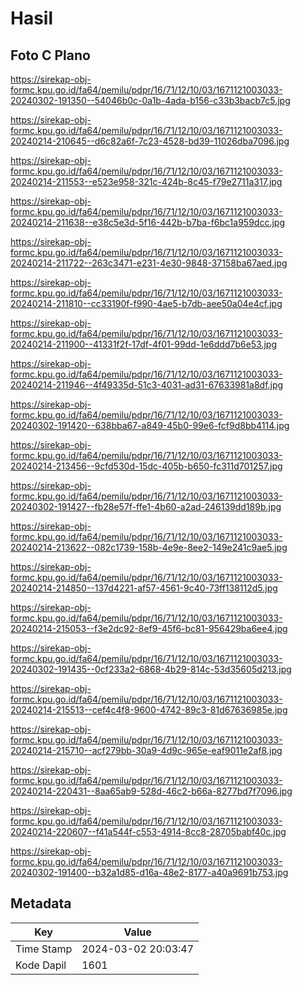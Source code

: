 # Hasil

## Foto C Plano

https://sirekap-obj-formc.kpu.go.id/fa64/pemilu/pdpr/16/71/12/10/03/1671121003033-20240302-191350--54046b0c-0a1b-4ada-b156-c33b3bacb7c5.jpg

https://sirekap-obj-formc.kpu.go.id/fa64/pemilu/pdpr/16/71/12/10/03/1671121003033-20240214-210645--d6c82a6f-7c23-4528-bd39-11026dba7096.jpg

https://sirekap-obj-formc.kpu.go.id/fa64/pemilu/pdpr/16/71/12/10/03/1671121003033-20240214-211553--e523e958-321c-424b-8c45-f79e2711a317.jpg

https://sirekap-obj-formc.kpu.go.id/fa64/pemilu/pdpr/16/71/12/10/03/1671121003033-20240214-211638--e38c5e3d-5f16-442b-b7ba-f6bc1a959dcc.jpg

https://sirekap-obj-formc.kpu.go.id/fa64/pemilu/pdpr/16/71/12/10/03/1671121003033-20240214-211722--263c3471-e231-4e30-9848-37158ba67aed.jpg

https://sirekap-obj-formc.kpu.go.id/fa64/pemilu/pdpr/16/71/12/10/03/1671121003033-20240214-211810--cc33190f-f990-4ae5-b7db-aee50a04e4cf.jpg

https://sirekap-obj-formc.kpu.go.id/fa64/pemilu/pdpr/16/71/12/10/03/1671121003033-20240214-211900--41331f2f-17df-4f01-99dd-1e6ddd7b6e53.jpg

https://sirekap-obj-formc.kpu.go.id/fa64/pemilu/pdpr/16/71/12/10/03/1671121003033-20240214-211946--4f49335d-51c3-4031-ad31-67633981a8df.jpg

https://sirekap-obj-formc.kpu.go.id/fa64/pemilu/pdpr/16/71/12/10/03/1671121003033-20240302-191420--638bba67-a849-45b0-99e6-fcf9d8bb4114.jpg

https://sirekap-obj-formc.kpu.go.id/fa64/pemilu/pdpr/16/71/12/10/03/1671121003033-20240214-213456--9cfd530d-15dc-405b-b650-fc311d701257.jpg

https://sirekap-obj-formc.kpu.go.id/fa64/pemilu/pdpr/16/71/12/10/03/1671121003033-20240302-191427--fb28e57f-ffe1-4b60-a2ad-246139dd189b.jpg

https://sirekap-obj-formc.kpu.go.id/fa64/pemilu/pdpr/16/71/12/10/03/1671121003033-20240214-213622--082c1739-158b-4e9e-8ee2-149e241c9ae5.jpg

https://sirekap-obj-formc.kpu.go.id/fa64/pemilu/pdpr/16/71/12/10/03/1671121003033-20240214-214850--137d4221-af57-4561-9c40-73ff138112d5.jpg

https://sirekap-obj-formc.kpu.go.id/fa64/pemilu/pdpr/16/71/12/10/03/1671121003033-20240214-215053--f3e2dc92-8ef9-45f6-bc81-956429ba6ee4.jpg

https://sirekap-obj-formc.kpu.go.id/fa64/pemilu/pdpr/16/71/12/10/03/1671121003033-20240302-191435--0cf233a2-6868-4b29-814c-53d35605d213.jpg

https://sirekap-obj-formc.kpu.go.id/fa64/pemilu/pdpr/16/71/12/10/03/1671121003033-20240214-215513--cef4c4f8-9600-4742-89c3-81d67636985e.jpg

https://sirekap-obj-formc.kpu.go.id/fa64/pemilu/pdpr/16/71/12/10/03/1671121003033-20240214-215710--acf279bb-30a9-4d9c-965e-eaf9011e2af8.jpg

https://sirekap-obj-formc.kpu.go.id/fa64/pemilu/pdpr/16/71/12/10/03/1671121003033-20240214-220431--8aa65ab9-528d-46c2-b66a-8277bd7f7096.jpg

https://sirekap-obj-formc.kpu.go.id/fa64/pemilu/pdpr/16/71/12/10/03/1671121003033-20240214-220607--f41a544f-c553-4914-8cc8-28705babf40c.jpg

https://sirekap-obj-formc.kpu.go.id/fa64/pemilu/pdpr/16/71/12/10/03/1671121003033-20240302-191400--b32a1d85-d16a-48e2-8177-a40a9691b753.jpg


## Metadata

| Key        | Value               |
| ---------- | ------------------- |
| Time Stamp | 2024-03-02 20:03:47 |
| Kode Dapil | 1601                |



